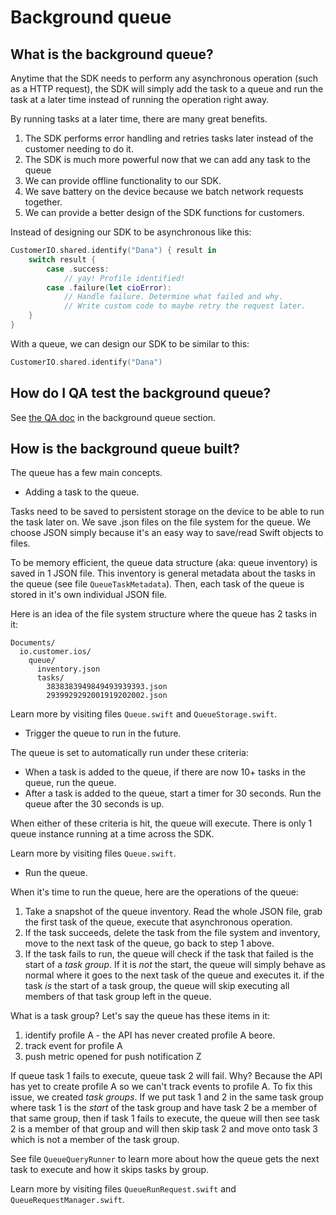 # Background queue 

## What is the background queue? 

Anytime that the SDK needs to perform any asynchronous operation (such as a HTTP request), the SDK will simply add the task to a queue and run the task at a later time instead of running the operation right away. 

By running tasks at a later time, there are many great benefits. 
1. The SDK performs error handling and retries tasks later instead of the customer needing to do it. 
2. The SDK is much more powerful now that we can add any task to the queue
3. We can provide offline functionality to our SDK. 
4. We save battery on the device because we batch network requests together. 
5. We can provide a better design of the SDK functions for customers. 

Instead of designing our SDK to be asynchronous like this:

```swift 
CustomerIO.shared.identify("Dana") { result in 
    switch result {
        case .success: 
            // yay! Profile identified! 
        case .failure(let cioError): 
            // Handle failure. Determine what failed and why. 
            // Write custom code to maybe retry the request later. 
    }   
}
```

With a queue, we can design our SDK to be similar to this:

```swift 
CustomerIO.shared.identify("Dana")
```

## How do I QA test the background queue? 

See [the QA doc](QA.md) in the background queue section. 

## How is the background queue built? 

The queue has a few main concepts. 

* Adding a task to the queue. 

Tasks need to be saved to persistent storage on the device to be able to run the task later on. We save .json files on the file system for the queue. We choose JSON simply because it's an easy way to save/read Swift objects to files. 

To be memory efficient, the queue data structure (aka: queue inventory) is saved in 1 JSON file. This inventory is general metadata about the tasks in the queue (see file `QueueTaskMetadata`). Then, each task of the queue is stored in it's own individual JSON file. 

Here is an idea of the file system structure where the queue has 2 tasks in it:

```
Documents/
  io.customer.ios/
    queue/
      inventory.json
      tasks/
        3838383949849493939393.json
        2939929292001919202002.json
```

Learn more by visiting files `Queue.swift` and `QueueStorage.swift`.

* Trigger the queue to run in the future. 

The queue is set to automatically run under these criteria:
* When a task is added to the queue, if there are now 10+ tasks in the queue, run the queue. 
* After a task is added to the queue, start a timer for 30 seconds. Run the queue after the 30 seconds is up. 

When either of these criteria is hit, the queue will execute. There is only 1 queue instance running at a time across the SDK. 

Learn more by visiting files `Queue.swift`.

* Run the queue. 

When it's time to run the queue, here are the operations of the queue:
1. Take a snapshot of the queue inventory. Read the whole JSON file, grab the first task of the queue, execute that asynchronous operation. 
2. If the task succeeds, delete the task from the file system and inventory,  move to the next task of the queue, go back to step 1 above. 
3. If the task fails to run, the queue will check if the task that failed is the start of a *task group*. If it is *not* the start, the queue will simply behave as normal where it goes to the next task of the queue and executes it. if the task *is* the start of a task group, the queue will skip executing all members of that task group left in the queue. 

What is a task group? Let's say the queue has these items in it:
1. identify profile A - the API has never created profile A beore.
2. track event for profile A
3. push metric opened for push notification Z

If queue task 1 fails to execute, queue task 2 will fail. Why? Because the API has yet to create profile A so we can't track events to profile A. To fix this issue, we created *task groups*. If we put task 1 and 2 in the same task group where task 1 is the *start* of the task group and have task 2 be a member of that same group, then if task 1 fails to execute, the queue will then see task 2 is a member of that group and will then skip task 2 and move onto task 3 which is not a member of the task group. 

See file `QueueQueryRunner` to learn more about how the queue gets the next task to execute and how it skips tasks by group. 

Learn more by visiting files `QueueRunRequest.swift` and `QueueRequestManager.swift`.


